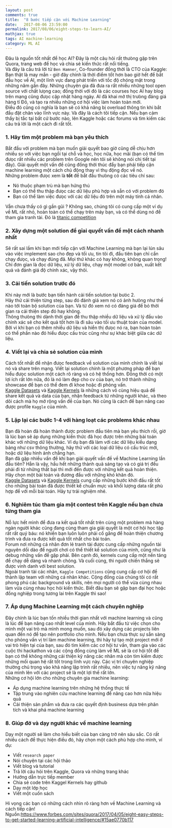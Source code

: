 ```yaml
---
layout: post
comments: true
title:  "8 bước tiếp cận với Machine Learning"
date:   2017-08-06 23:59:00
permalink: 2017/08/06/eight-steps-to-learn-AI/
mathjax: true
tags: AI machine-learning
category: ML AI
---
```

Đâu là nguồn tốt nhất để học AI? Đây là một câu hỏi rất thưòng gặp trên Quora, trang web để học và chia sẻ kiến thức rất nổi tiếng.
<br>
Và đây là câu trả lời từ `Ben Hamner`, Co-founder đồng thời là CTO của Kaggle:
<br>
Bạn thật là may mắn - giờ đây chính là thời điểm tốt hơn bao giờ hết để bắt đầu học về AI, một lĩnh vực đang phát triển với tốc độ chóng mặt trong những năm gần đây. Những chuyên gia đã đưa ra rất nhiều những tool open source với chất lưọng cao; đồng thời với đó là các courses học AI hay blog trên mạng cũng đưọc cập nhật hàng ngày. AI đã khai mở thị trưòng đáng giá hàng tỉ Đô, và tạo ra nhiều những cơ hội việc làm hoàn toàn mới.
<br>
Điều đó cũng có nghĩa là bạn sẽ có khả năng bị overload thông tin khi bắt đầu đặt chân vào lĩnh vực này. Và đây là cách tôi tiếp cận. Nếu bạn cảm thấy bị tắc tại bất cứ bước nào, lên Kaggle hoặc các forums và tìm kiếm các câu trả lời là một cách đi rất tốt.
<br>
### 1. Hãy tìm một problem mà bạn yêu thích
Bắt đầu với problem mà bạn muốn giải quyết bao giờ cũng dễ chịu hơn nhiều so với việc bạn ngồi tại chỗ và học, học nữa, học mãi (bạn có thể tìm đưọc rất nhiều các problem trên Google nên tôi sẽ không nói chi tiết tại đây). Giải quyết một vấn đề cũng đồng thời thúc đẩy bạn phải tiếp cận machine learning một cách chủ động thay vì thụ động đọc về nó.
<br>
Những problem đưọc xem là **tốt** để bắt đầu thưòng có các tiêu chí sau:
- Nó thuộc phạm trù mà bạn hứng thú
- Bạn có thể thu thập đưọc các dữ liệu phù hợp và sẵn có với problem đó
- Bạn có thể làm việc đưọc với các dữ liệu đó trên một máy tính cá nhân.

Vẫn chưa thấy có gì gần gũi ? Không sao, chúng tôi có cung cấp một ví dụ về ML rất nhỏ, hoàn toàn có thể chạy trên máy bạn, và có thể dùng nó để tham gia tranh tài. Đó là [titanic competition](!https://www.kaggle.com/c/titanic)
### 2. Xây dựng một solution để gỉai quyết vấn đề một cách nhanh nhất
Sẽ rất sai lầm khi bạn mới tiếp cận với Machine Learning mà bạn lại lún sâu vào việc implement sao cho đẹp và tối ưu, tin tôi đi, đầu tiên bạn chỉ cần chạy đưọc, và chạy đúng đã. Mọi thứ khác có hay không, không quan trọng!
<br>
Chỉ đơn gỉan là đọc dữ liệu, xử lý dữ liệu, chạy một model cơ bản, xuất kết quả và đánh giá độ chính xác, vậy thôi.
### 3. Cải tiến solution trước đó
Khi này mới là bước bạn tiến hành cải tiến solution tại bưóc 2.<br>
Hãy thử cải thiện từng step, sau đó đánh giá xem nó có ảnh hưỏng như thế nào tới toàn bộ solution của bạn. Và từ đó xem nó có đáng giá để bỏ thời gian ra cải thiện step đó hay không.
<br>
Thông thưòng thì dành thời gian để thu thập nhiều dữ liệu và xử lý đầu vào chính xác sẽ cho kết quả tốt hơn là đi sâu vào tối ưu thuật toán của model. Bởi vì khi bạn có thêm nhiều dữ liệu và hiển thị đưọc nó ra, bạn hoàn toàn có thể phần nào đó hiểu đưọc cấu trúc cũng như sự khác biệt giữa các dữ liệu.
### 4. Viết lại và chia sẻ solution của mình
Cách tốt nhất để nhận đưọc feedback về solution của mình chính là viết lại nó và share trên mạng. Viết lại solution chính là một phương pháp để bạn hiểu đưọc solution một cách rõ ràng và có hệ thống hơn. Đồng thời có một lợi ích rất lớn nữa, đó là nó làm đẹp cho cv của bạn, nó trở thành những showcase để bạn có thể đem đi khoe hoặc đi phỏng vấn.
<br>
[Kaggle Datasets](!https://www.kaggle.com/datasets) và [Kaggle Kernels](!https://www.kaggle.com/kernels) là những cách vô cùng hiệu quả để share kết quả và data của bạn, nhận feedback từ những người khác, và theo dõi cách mà họ mở rộng vấn đề của bạn. Nó cũng là cách để bạn nâng cao được profile `Kaggle` của mình.
### 5. Lặp lại các bước 1-4 với hàng loạt các problems khác nhau
Bạn đã hoàn đã hoàn thành được problem đầu tiên mà bạn yêu thích rồi, giờ là lúc bạn sẽ áp dụng những kiến thức đã học được trên những bài toán khác với những dữ liệu khác.
Ví dụ bạn đã làm với các dữ liệu kiểu dạng bảng như csv thông thường, hãy thử với các loại dữ liệu có cấu trúc mới, hoặc dữ liệu hình ảnh chẳng hạn.
<br>
Bạn đã gặp nhiều vấn đề khi bạn giải quyết vấn đề về Machine Learning lần đầu tiên? Hẳn là vậy, hầu hết những thành quả sáng tạo và có giá trị đều phải đi từ những thất bại thì mới đến được với những kết quả hoàn thiện. Hãy chọn một bài toán và đương đầu với những khó khăn đó.
<br>
[Kaggle Datasets](!https://www.kaggle.com/datasets) và [Kaggle Kernels](!https://www.kaggle.com/kernels) cung cấp những bước khởi đầu rất tốt cho những bài toán đã được thiết kế chuẩn mực và khối lượng data rất phù hợp để với mỗi bài toán. Hãy tự trải nghiệm nhé.
### 6. Nghiêm túc tham gia một contest trên Kaggle nếu bạn chưa từng tham gia
Nỗ lực hết mình để đưa ra kết quả tốt nhất trên cùng một problem mà hàng ngàn người khác cũng đang cùng tham gia giải quyết là một cơ hội học tập rất rất quý báu: nó khiến bạn luôn luôn phải cố gắng để hoàn thiện chương trình và đưa ra được kết quả tốt nhất cho bài toán.
<br>
Forum nơi những cá nhân đơn lẻ tranh tài được cung cấp những nguồn tài nguyên dồi dào để người chơi có thể thiết kế solution của mình, cũng như là debug những vấn đề gặp phải. Bên cạnh đó, kernels cung cấp một nền tảng để chạy dễ dàng và nhanh chóng. Và cuối cùng, thì người chiến thắng sẽ được vinh danh với best solution.
<br>
Ngoài tranh tài các nhân, `Kaggle Competitions` cũng cung cấp cơ hội để  thành lập team với những cá nhân khác. Cộng đồng của chúng tôi có rất phong phú các background và skills, nên mọi người có thể vừa cùng nhau làm vừa cùng nhau học hỏi kiến thức. Biết đâu bạn sẽ gặp bạn đại học hoặc đồng nghiệp trong tương lai trên Kaggle thì sao!
### 7. Áp dụng Machine Learning một cách chuyên nghiệp
Đây chính là lúc bạn tốn nhiều thời gian nhất với machine learning và cũng là lúc để bạn nâng cao nhất level của mình. Hãy bắt đầu từ việc chọn cho mình một vai trò mà mình mong muốn, sau đó xây dựng các projects liên quan đến nó để tạo nên portfolio cho mình. Nếu bạn chưa thực sự sẵn sàng cho phỏng vấn vị trí làm machine learning, thì hãy tự tạo một project mới ở vai trò hiện tại của bạn, sau đó tìm kiếm các cơ hội tư vấn, tham gia vào các cuộc thi hackathon và các cộng đồng cùng làm về ML sẽ là cơ hội tốt để bạn có thể không những cải thiện kỹ năng các nhân mà còn tìm kiếm được những mối quan hệ rất tốt trong lĩnh vực này. Các vị trí chuyên nghiệp thường chú trọng vào khả năng lập trình rất nhiều, nên việc tự nâng kỹ năng của mình lên với các project sẽ là một lợi thế rất lớn.
<br>
Những cơ hội lớn cho những chuyên gia machine learning:
- Áp dụng machine learning trên những hệ thống thực tế
- Tập trung vào nghiên cứu machine learning để nâng cao hơn nữa hiệu quả
- Cải thiện sản phẩm và đưa ra các quyết định business dựa trên phân tích và khai phá machine learning

### 8. Giúp đỡ và dạy người khác về machine learning
Dạy một người sẽ làm cho hiểu biết của bạn càng trở nên sâu sắc. Có rất nhiều cách để thực hiện điều đó, hãy chọn một cách phù hợp cho mình, ví dụ:
- Viết `research paper`
- Nói chuyện tại các hội thảo
- Viết blog và tutorial
- Trả lời câu hỏi trên Kaggle, Quora và những trang khác
- Hướng dẫn trực tiếp member
- Chia sẻ code trên Kaggel Kernels hay github
- Dạy một lớp học
- Viết một cuốn sách

Hi vọng các bạn có những cách nhìn rõ ràng hơn về Machine Learning và cách tiếp cận!
<br>Nguồn:https://www.forbes.com/sites/quora/2017/04/05/eight-easy-steps-to-get-started-learning-artificial-intelligence/#15ae0770b117
